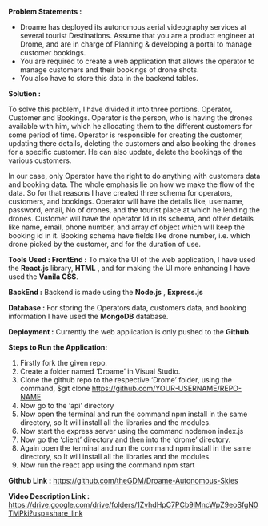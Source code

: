 **Problem Statements :**

- Droame has deployed its autonomous aerial videography services at several tourist
    Destinations. Assume that you are a product engineer at Drome, and are in charge of
    Planning & developing a portal to manage customer bookings.
- You are required to create a web application that allows the operator to manage
    customers and their bookings of drone shots.
- You also have to store this data in the backend tables.

**Solution :**

To solve this problem, I have divided it into three portions. Operator, Customer and
Bookings. Operator is the person, who is having the drones available with him, which he
allocating them to the different customers for some period of time. Operator is responsible
for creating the customer, updating there details, deleting the customers and also booking
the drones for a specific customer. He can also update, delete the bookings of the various
customers.

In our case, only Operator have the right to do anything with customers data and booking
data. The whole emphasis lie on how we make the flow of the data. So for that reasons I
have created three schema for operators, customers, and bookings. Operator will have the
details like, username, password, email, No of drones, and the tourist place at which he
lending the drones. Customer will have the operator Id in its schema, and other details like
name, email, phone number, and array of object which will keep the booking id in it.
Booking schema have fields like drone number, i.e. which drone picked by the customer,
and for the duration of use.

**Tools Used :
FrontEnd :** To make the UI of the web application, I have used the **React.js** library, **HTML** ,
and for making the UI more enhancing I have used the **Vanila CSS**.

**BackEnd :** Backend is made using the **Node.js** , **Express.js**

**Database :** For storing the Operators data, customers data, and booking information I have
used the **MongoDB** database.


**Deployment :** Currently the web application is only pushed to the **Github**.

**Steps to Run the Application:**

1. Firstly fork the given repo.
2. Create a folder named ‘Droame’ in Visual Studio.
3. Clone the github repo to the respective ‘Drome’ folder, using the command,
    $git clone https://github.com/YOUR-USERNAME/REPO-NAME
4. Now go to the ‘api’ directory
5. Now open the terminal and run the command npm install in the same directory, so
    It will install all the libraries and the modules.
6. Now start the express server using the command nodemon index.js
7. Now go the ‘client’ directory and then into the ‘drome’ directory.
8. Again open the terminal and run the command npm install in the same directory, so
    It will install all the libraries and the modules.
9. Now run the react app using the command npm start

**Github Link :** https://github.com/theGDM/Droame-Autonomous-Skies

**Video Description Link :**
https://drive.google.com/drive/folders/1ZvhdHpC7PCb9lMncWpZ9eoSfgN0TMPki?usp=share_link



